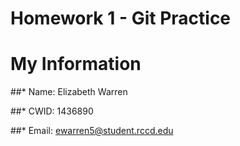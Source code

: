 
# Homework 1 - Git Practice

# My Information

##* Name: Elizabeth Warren

##* CWID: 1436890

##* Email: ewarren5@student.rccd.edu

